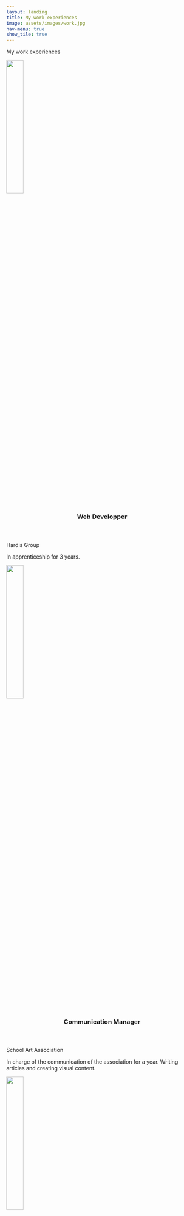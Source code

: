 ```yaml
---
layout: landing
title: My work experiences
image: assets/images/work.jpg
nav-menu: true
show_tile: true
---
```


<!-- Main -->
<div id="main">

<!-- One -->
<section id="one">
	<div class="inner">
		<p>My work experiences</p>
	</div>
</section>

<!-- Two -->
<section id="two" class="spotlights">
	<section>
	<img src="{% link assets/images/Logo_Hardis_Group_.png %}" alt="" data-position="25% 25%" style="width:30%;"/>
		<div class="content">
			<div class="inner">
				<header class="major">
					<h3>Web Developper</h3>
				</header>
				<p>Hardis Group</p>
				<p>In apprenticeship for 3 years.</p>
			</div>
		</div>
	</section>
    <section>
		<img src="{% link assets/images/bda_logo.png %}" alt="" data-position="25% 25%" style="width:30%;"/>
		<div class="content">
			<div class="inner">
				<header class="major">
					<h3>Communication Manager</h3>
				</header>
				<p>School Art Association</p>
				<p>In charge of the communication of the association for a year. Writing articles and creating visual content.</p>
			</div>
		</div>
	</section>
	<section>
		<img src="{% link assets/images/st_logo.jpg %}" alt="" data-position="25% 25%" style="width:30%;"/>
		<div class="content">
			<div class="inner">
				<header class="major">
					<h3>ASP.NET Developer</h3>
				</header>
				<p>STMicroelectronics</p>
				<p>2 months internship developping an Web solution for a client.</p>
			</div>
		</div>
	</section>
	<section>
	<img src="{% link assets/images/telligo-logo.jpg %}" alt="" data-position="25% 25%" style="width:30%;"/>
		<div class="content">
			<div class="inner">
				<header class="major">
					<h3>Camp Instructor</h3>
				</header>
				<p>Telligo</p>
				<p>In charge of children from 9 to 13 years old. The camp was on the subject of robots.</p>
			</div>
		</div>
	</section>
</section>

</div>
